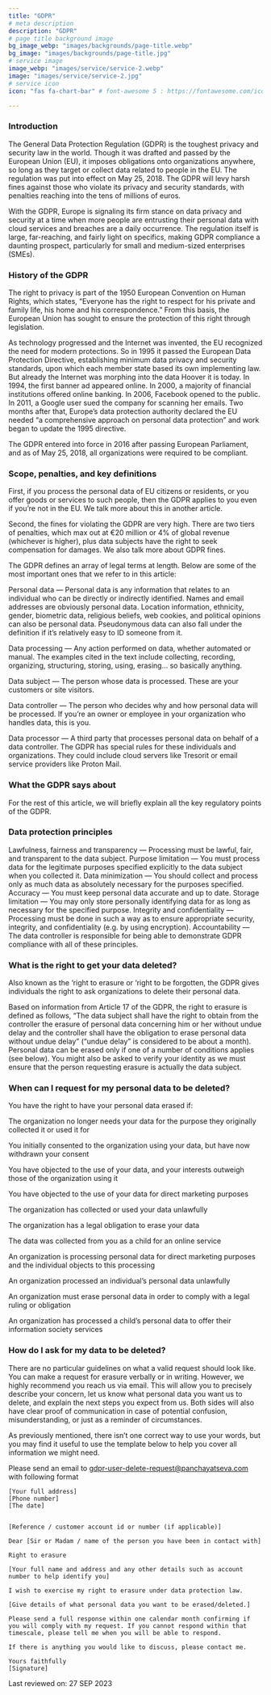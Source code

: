 ```yaml
---
title: "GDPR"
# meta description
description: "GDPR"
# page title background image
bg_image_webp: "images/backgrounds/page-title.webp"
bg_image: "images/backgrounds/page-title.jpg"
# service image
image_webp: "images/service/service-2.webp"
image: "images/service/service-2.jpg"
# service icon
icon: "fas fa-chart-bar" # font-awesome 5 : https://fontawesome.com/icons/

---
```


### Introduction

The General Data Protection Regulation (GDPR) is the toughest privacy and security law in the world. Though it was drafted and passed by the European Union (EU), it imposes obligations onto organizations anywhere, so long as they target or collect data related to people in the EU. The regulation was put into effect on May 25, 2018. The GDPR will levy harsh fines against those who violate its privacy and security standards, with penalties reaching into the tens of millions of euros.

With the GDPR, Europe is signaling its firm stance on data privacy and security at a time when more people are entrusting their personal data with cloud services and breaches are a daily occurrence. The regulation itself is large, far-reaching, and fairly light on specifics, making GDPR compliance a daunting prospect, particularly for small and medium-sized enterprises (SMEs).

### History of the GDPR

The right to privacy is part of the 1950 European Convention on Human Rights, which states, “Everyone has the right to respect for his private and family life, his home and his correspondence.” From this basis, the European Union has sought to ensure the protection of this right through legislation.

As technology progressed and the Internet was invented, the EU recognized the need for modern protections. So in 1995 it passed the European Data Protection Directive, establishing minimum data privacy and security standards, upon which each member state based its own implementing law. But already the Internet was morphing into the data Hoover it is today. In 1994, the first banner ad appeared online. In 2000, a majority of financial institutions offered online banking. In 2006, Facebook opened to the public. In 2011, a Google user sued the company for scanning her emails. Two months after that, Europe’s data protection authority declared the EU needed “a comprehensive approach on personal data protection” and work began to update the 1995 directive.

The GDPR entered into force in 2016 after passing European Parliament, and as of May 25, 2018, all organizations were required to be compliant.

### Scope, penalties, and key definitions

First, if you process the personal data of EU citizens or residents, or you offer goods or services to such people, then the GDPR applies to you even if you’re not in the EU. We talk more about this in another article.

Second, the fines for violating the GDPR are very high. There are two tiers of penalties, which max out at €20 million or 4% of global revenue (whichever is higher), plus data subjects have the right to seek compensation for damages. We also talk more about GDPR fines.

The GDPR defines an array of legal terms at length. Below are some of the most important ones that we refer to in this article:

Personal data — Personal data is any information that relates to an individual who can be directly or indirectly identified. Names and email addresses are obviously personal data. Location information, ethnicity, gender, biometric data, religious beliefs, web cookies, and political opinions can also be personal data. Pseudonymous data can also fall under the definition if it’s relatively easy to ID someone from it.

Data processing — Any action performed on data, whether automated or manual. The examples cited in the text include collecting, recording, organizing, structuring, storing, using, erasing… so basically anything.

Data subject — The person whose data is processed. These are your customers or site visitors.

Data controller — The person who decides why and how personal data will be processed. If you’re an owner or employee in your organization who handles data, this is you.

Data processor — A third party that processes personal data on behalf of a data controller. The GDPR has special rules for these individuals and organizations. They could include cloud servers like Tresorit or email service providers like Proton Mail.

### What the GDPR says about

For the rest of this article, we will briefly explain all the key regulatory points of the GDPR.


### Data protection principles

Lawfulness, fairness and transparency — Processing must be lawful, fair, and transparent to the data subject.
Purpose limitation — You must process data for the legitimate purposes specified explicitly to the data subject when you collected it.
Data minimization — You should collect and process only as much data as absolutely necessary for the purposes specified.
Accuracy — You must keep personal data accurate and up to date.
Storage limitation — You may only store personally identifying data for as long as necessary for the specified purpose.
Integrity and confidentiality — Processing must be done in such a way as to ensure appropriate security, integrity, and confidentiality (e.g. by using encryption).
Accountability — The data controller is responsible for being able to demonstrate GDPR compliance with all of these principles.

### What is the right to get your data deleted?
Also known as the ‘right to erasure or ‘right to be forgotten, the GDPR gives individuals the right to ask organizations to delete their personal data.

Based on information from Article 17 of the GDPR, the right to erasure is defined as follows, “The data subject shall have the right to obtain from the controller the erasure of personal data concerning him or her without undue delay and the controller shall have the obligation to erase personal data without undue delay” (“undue delay” is considered to be about a month). Personal data can be erased only if one of a number of conditions applies (see below). You might also be asked to verify your identity as we must ensure that the person requesting erasure is actually the data subject.

### When can I request for my personal data to be deleted?

You have the right to have your personal data erased if:

The organization no longer needs your data for the purpose they originally collected it or used it for

You initially consented to the organization using your data, but have now withdrawn your consent

You have objected to the use of your data, and your interests outweigh those of the organization using it

You have objected to the use of your data for direct marketing purposes

The organization has collected or used your data unlawfully

The organization has a legal obligation to erase your data

The data was collected from you as a child for an online service

An organization is processing personal data for direct marketing purposes and the individual objects to this processing

An organization processed an individual’s personal data unlawfully

An organization must erase personal data in order to comply with a legal ruling or obligation

An organization has processed a child’s personal data to offer their information society services

### How do I ask for my data to be deleted?

There are no particular guidelines on what a valid request should look like. You can make a request for erasure verbally or in writing. However, we highly recommend you reach us via email. This will allow you to precisely describe your concern, let us know what personal data you want us to delete, and explain the next steps you expect from us. Both sides will also have clear proof of communication in case of potential confusion, misunderstanding, or just as a reminder of circumstances.

As previously mentioned, there isn’t one correct way to use your words, but you may find it useful to use the template below to help you cover all information we might need.

Please send an email to gdpr-user-delete-request@panchayatseva.com with following format

```
[Your full address]
[Phone number]
[The date]


[Reference / customer account id or number (if applicable)]

Dear [Sir or Madam / name of the person you have been in contact with]

Right to erasure

[Your full name and address and any other details such as account number to help identify you]

I wish to exercise my right to erasure under data protection law.

[Give details of what personal data you want to be erased/deleted.]

Please send a full response within one calendar month confirming if you will comply with my request. If you cannot respond within that timescale, please tell me when you will be able to respond.

If there is anything you would like to discuss, please contact me.

Yours faithfully
[Signature]
```






Last reviewed on: 27 SEP 2023